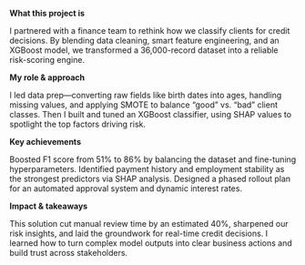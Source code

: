 **What this project is**

I partnered with a finance team to rethink how we classify clients for credit decisions. 
By blending data cleaning, smart feature engineering, and an XGBoost model, 
we transformed a 36,000-record dataset into a reliable risk-scoring engine.

**My role & approach**

I led data prep—converting raw fields like birth dates into ages, handling missing values, 
and applying SMOTE to balance “good” vs. “bad” client classes. Then I built and tuned an XGBoost classifier, 
using SHAP values to spotlight the top factors driving risk.

**Key achievements**

Boosted F1 score from 51% to 86% by balancing the dataset and fine-tuning hyperparameters.
Identified payment history and employment stability as the strongest predictors via SHAP analysis.
Designed a phased rollout plan for an automated approval system and dynamic interest rates.

**Impact & takeaways**

This solution cut manual review time by an estimated 40%, sharpened our risk insights, 
and laid the groundwork for real-time credit decisions. I learned how to turn complex model outputs into 
clear business actions and build trust across stakeholders.
